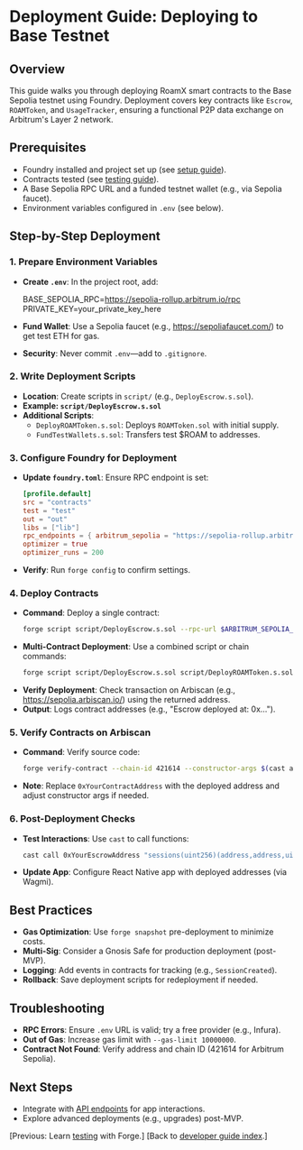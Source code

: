 # Deployment Guide: Deploying to Base Testnet

## Overview

This guide walks you through deploying RoamX smart contracts to the Base Sepolia testnet using Foundry. Deployment covers key contracts like `Escrow`, `ROAMToken`, and `UsageTracker`, ensuring a functional P2P data exchange on Arbitrum's Layer 2 network.

## Prerequisites

- Foundry installed and project set up (see [setup guide](setup.md)).
- Contracts tested (see [testing guide](testing.md)).
- A Base Sepolia RPC URL and a funded testnet wallet (e.g., via Sepolia faucet).
- Environment variables configured in `.env` (see below).

## Step-by-Step Deployment

### 1. Prepare Environment Variables

- **Create `.env`**: In the project root, add:

  BASE_SEPOLIA_RPC=https://sepolia-rollup.arbitrum.io/rpc
  PRIVATE_KEY=your_private_key_here

- **Fund Wallet**: Use a Sepolia faucet (e.g., https://sepoliafaucet.com/) to get test ETH for gas.
- **Security**: Never commit `.env`—add to `.gitignore`.

### 2. Write Deployment Scripts

- **Location**: Create scripts in `script/` (e.g., `DeployEscrow.s.sol`).
- **Example: `script/DeployEscrow.s.sol`**
- **Additional Scripts**:
  - `DeployROAMToken.s.sol`: Deploys `ROAMToken.sol` with initial supply.
  - `FundTestWallets.s.sol`: Transfers test $ROAM to addresses.

### 3. Configure Foundry for Deployment

- **Update `foundry.toml`**: Ensure RPC endpoint is set:

  ```toml
  [profile.default]
  src = "contracts"
  test = "test"
  out = "out"
  libs = ["lib"]
  rpc_endpoints = { arbitrum_sepolia = "https://sepolia-rollup.arbitrum.io/rpc" }
  optimizer = true
  optimizer_runs = 200
  ```

- **Verify**: Run `forge config` to confirm settings.

### 4. Deploy Contracts

- **Command**: Deploy a single contract:
  ```bash
  forge script script/DeployEscrow.s.sol --rpc-url $ARBITRUM_SEPOLIA_RPC --private-key $PRIVATE_KEY --broadcast
  ```
- **Multi-Contract Deployment**: Use a combined script or chain commands:
  ```bash
  forge script script/DeployEscrow.s.sol script/DeployROAMToken.s.sol --rpc-url $ARBITRUM_SEPOLIA_RPC --private-key $PRIVATE_KEY --broadcast
  ```
- **Verify Deployment**: Check transaction on Arbiscan (e.g., https://sepolia.arbiscan.io/) using the returned address.
- **Output**: Logs contract addresses (e.g., "Escrow deployed at: 0x...").

### 5. Verify Contracts on Arbiscan

- **Command**: Verify source code:
  ```bash
  forge verify-contract --chain-id 421614 --constructor-args $(cast abi-encode "constructor()" "") 0xYourContractAddress Escrow
  ```
- **Note**: Replace `0xYourContractAddress` with the deployed address and adjust constructor args if needed.

### 6. Post-Deployment Checks

- **Test Interactions**: Use `cast` to call functions:
  ```bash
  cast call 0xYourEscrowAddress "sessions(uint256)(address,address,uint256,uint256,bool,bytes)" 1
  ```
- **Update App**: Configure React Native app with deployed addresses (via Wagmi).

## Best Practices

- **Gas Optimization**: Use `forge snapshot` pre-deployment to minimize costs.
- **Multi-Sig**: Consider a Gnosis Safe for production deployment (post-MVP).
- **Logging**: Add events in contracts for tracking (e.g., `SessionCreated`).
- **Rollback**: Save deployment scripts for redeployment if needed.

## Troubleshooting

- **RPC Errors**: Ensure `.env` URL is valid; try a free provider (e.g., Infura).
- **Out of Gas**: Increase gas limit with `--gas-limit 10000000`.
- **Contract Not Found**: Verify address and chain ID (421614 for Arbitrum Sepolia).

## Next Steps

- Integrate with [API endpoints](api_endpoints.md) for app interactions.
- Explore advanced deployments (e.g., upgrades) post-MVP.

[Previous: Learn [testing](testing.md) with Forge.]
[Back to [developer guide index](index.md).]
